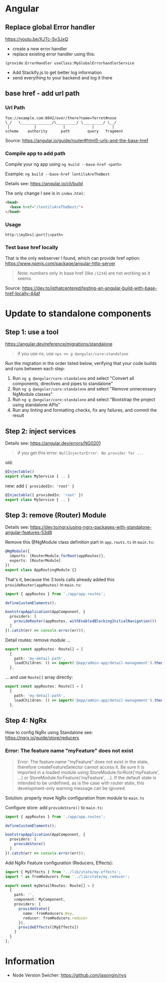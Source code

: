 # Angular

## Replace global Error handler

<https://youtu.be/XJTc-Sy3JxQ>

- create a new error handler
- replace existing error handler using this:

```
(provide:ErrorHandler useClass:MyGlobalErrorhandlerService
```

- Add Stackify.js to get better log information 
- send everything to your backend and log it there

## base href - add url path

### Url Path

```
foo://example.com:8042/over/there?name=ferret#nose
\_/   \______________/\_________/ \_________/ \__/
 |           |            |            |        |
scheme    authority      path        query   fragment
```

Source: <https://angular.io/guide/router#html5-urls-and-the-base-href>

### Compile app to add path

Compile your ng app using `ng build --base-href <path>`

Example: `ng build --base-href lentilsAreTheBest`

Details see: <https://angular.io/cli/build>

The only change I see is in `index.html`:

```html
<head>
  <base href="/lentilsAreTheBest/">
</head>
```

### Usage

`http:\\myDns[:port]\<path>`

### Test base href locally 

That is the only webserver I found, which can provide href option: <https://www.npmjs.com/package/angular-http-server>

>Note: numbers only in base href (like `/1234`) are not working as it seems

Source: <https://dev.to/isthatcentered/testing-an-angular-build-with-base-href-locally-44af>

# Update to standalone components

## Step 1: use a tool

<https://angular.dev/reference/migrations/standalone>

> if you use nx, use `npx nx g @angular/core:standalone`

Run the migration in the order listed below, verifying that your code builds and runs between each step:
1. Run `ng g @angular/core:standalone` and select "Convert all components, directives and pipes to standalone"
2. Run `ng g @angular/core:standalone` and select "Remove unnecessary NgModule classes"
3. Run `ng g @angular/core:standalone` and select "Bootstrap the project using standalone APIs"
4. Run any linting and formatting checks, fix any failures, and commit the result

## Step 2: inject services

Details see: <https://angular.dev/errors/NG0201>

> if you get this error: `NullInjectorError: No provider for ...`

old:

```ts
@Injectable()
export class MyService { .. }
```

new: add `{ providedIn: 'root' }`

```ts
@Injectable({ providedIn: 'root' })
export class MyService { .. }
```

## Step 3: remove (Router) Module

Details see: <https://dev.to/ngrx/using-ngrx-packages-with-standalone-angular-features-53d8>

Remove this @NgModule class definition part in `app.routs.ts` in `main.ts`:

```ts
@NgModule({
  imports: [RouterModule.forRoot(appRoutes)],
  exports: [RouterModule]
})
export class AppRoutingModule {}
```

That's it, because the 3 tools calls already added this `provideRouter(appRoutes)` in  `main.ts`: 

```ts
import { appRoutes } from './app/app.routes';

defineCustomElements();

bootstrapApplication(AppComponent, {
  providers: [
    provideRouter(appRoutes, withEnabledBlockingInitialNavigation())
  ]
}).catch(err => console.error(err));
```

Detail routes: remove module ...

```ts
export const appRoutes: Route[] = [
  {
    path: 'my-detail-path',
    loadChildren: () => import('@app/admin-app/detail-management').then(m => m.MyDetailModule)
  },
```

... and use `Route[]` array directly:

```ts
export const appRoutes: Route[] = [
  {
    path: 'my-detail-path',
    loadChildren: () => import('@app/admin-app/detail-management').then(m => m.myDetailRoutes)
  },
```

## Step 4: NgRx

How to config NgRx using Standalone see: <https://ngrx.io/guide/store/reducers>

### Error: The feature name "myFeature" does not exist

> Error: The feature name "myFeature" does not exist in the state, therefore createFeatureSelector cannot access it.  Be sure it is imported in a loaded module using StoreModule.forRoot('myFeature', ...) or StoreModule.forFeature('myFeature', ...).  If the default state is intended to be undefined, as is the case with router state, this development-only warning message can be ignored.

Solution: properly move NgRx configuration from module to `main.ts`

Configure store: add `provideStore()` to `main.ts`:

```ts
import { appRoutes } from './app/app.routes';

defineCustomElements();

bootstrapApplication(AppComponent, {
  providers: [
    provideStore()
  ]
}).catch(err => console.error(err));
```

Add NgRx Feature configuration (Reducers, Effects):

```ts
import { MyEffects } from '../lib/state/my.effects';
import * as fromReducers from '../lib/state/my.reducer';

export const myDetailRoutes: Route[] = [
  {
    path: '',
    component: MyComponent,
    providers: [
      provideState({
        name: fromReducers.Key,
        reducer: fromReducers.reducer
      }),
      provideEffects([MyEffects])
    ]
  }
];
```

# Information

- Node Version Swicher: <https://github.com/jasongin/nvs>
